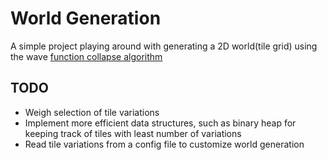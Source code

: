# World Generation
A simple project playing around with generating a 2D world(tile grid) using the wave [function collapse algorithm](https://robertheaton.com/2018/12/17/wavefunction-collapse-algorithm/)

## TODO
- Weigh selection of tile variations
- Implement more efficient data structures, such as binary heap for keeping track of tiles with least number of variations
- Read tile variations from a config file to customize world generation
